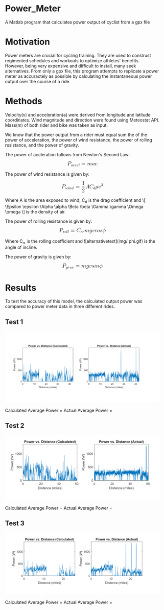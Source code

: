 # Power_Meter
A Matlab program that calculates power output of cyclist from a gpx file

# Motivation
Power meters are crucial for cycling training. They are used to construst regimented schedules and workouts to optimize athletes' benefits. However, being very expensive and difficult to install, many seek alternatives. From only a gpx file, this program attempts to replicate a power meter as accuractely as possible by calculating the instantaneous power output over the course of a ride. 

# Methods
Velocity(v) and acceleration(a) were derived from longitude and latitude coordinates. Wind magnitude and direction were found using Meteostat API. Mass(m) of both rider and bike was taken as input.

We know that the power output from a rider must equal sum the of the power of acceleration, the power of wind resistance, the power of rolling resistance, and the power of gravity. 

The power of accleration follows from Newton's Second Law:
<p align="center"> 
<img src="img/accel.gif">
</p>

The power of wind resistance is given by:
<p align="center"> 
<img src="img/wind.gif">
</p>
Where A is the area exposed to wind, C<sub>d</sub> is the drag coefficient and 
\[
 \Epsilon \epsilon \Alpha \alpha \Beta \beta \Gamma \gamma \Omega \omega
\]
is the density of air. 

The power of rolling resistance is given by:
<p align="center"> 
<img src="img/roll.gif">
</p>
Where C<sub>rr</sub> is the rolling coefficient and 
![alternativetext](img/ phi.gif)
is the angle of incline.

The power of gravity is given by:
<p align="center"> 
<img src="img/grav.gif">
</p>

# Results
To test the accuracy of this model, the calculated output power was compared to power meter data in three different rides.
## Test 1
<p align="center"> 
<img src="img/Test1.PNG">
</p>

Calculated Average Power = 
Actual Average Power = 

## Test 2
<p align="center"> 
<img src="img/Test2.PNG">
</p>

Calculated Average Power = 
Actual Average Power = 

## Test 3
<p align="center"> 
<img src="img/Test3.PNG">
</p>

Calculated Average Power = 
Actual Average Power = 
